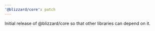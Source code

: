 ```yaml
---
'@blizzard/core': patch
---
```


Initial release of @blizzard/core so that other libraries can depend on it.
